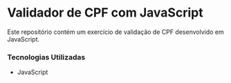 # Validador de CPF com JavaScript

Este repositório contém um exercício de validação de CPF desenvolvido em JavaScript.

### Tecnologias Utilizadas
- JavaScript
